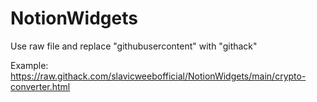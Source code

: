# NotionWidgets
Use raw file and replace "githubusercontent" with "githack"

Example: https://raw.githack.com/slavicweebofficial/NotionWidgets/main/crypto-converter.html
